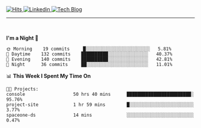 
<a  href="https://hits.seeyoufarm.com"  target="_blank">  
  <img  alt="Hits"  src="https://hits.seeyoufarm.com/api/count/incr/badge.svg?url=https%3A%2F%2Fgithub.com%2FWANZARGEN&count_bg=%2346D1A7&title_bg=%23555555&icon=&icon_color=%23E7E7E7&title=hits&edge_flat=false"  />
<a  href="https://www.linkedin.com/in/wanjin-noh-424476171/"  target="_blank">  
  <img  alt="Linkedin"  src="https://img.shields.io/badge/-LinkedIn-blue?style=flat-square&logo=Linkedin&logoColor=white&link=https://www.linkedin.com/in/wanjin-noh-424476171/"  />
</a>
<a  href="http://wanzargen.tistory.com/"  target="_blank">  
  <img  alt="Tech Blog"  src="https://img.shields.io/badge/-Tech%20blog-orange"  />
</a>

<br/>
<hr>
<br/>

<!--START_SECTION:waka-->
**I'm a Night 🦉** 

```text
🌞 Morning    19 commits     █░░░░░░░░░░░░░░░░░░░░░░░░   5.81% 
🌆 Daytime    132 commits    ██████████░░░░░░░░░░░░░░░   40.37% 
🌃 Evening    140 commits    ██████████░░░░░░░░░░░░░░░   42.81% 
🌙 Night      36 commits     ██░░░░░░░░░░░░░░░░░░░░░░░   11.01%

```


📊 **This Week I Spent My Time On** 

```text
🐱‍💻 Projects: 
console                  50 hrs 40 mins      ████████████████████████░   95.76% 
project-site             1 hr 59 mins        █░░░░░░░░░░░░░░░░░░░░░░░░   3.77% 
spaceone-ds              14 mins             ░░░░░░░░░░░░░░░░░░░░░░░░░   0.47%

```


<!--END_SECTION:waka-->

